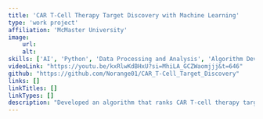 ```yaml
---
title: 'CAR T-Cell Therapy Target Discovery with Machine Learning'
type: 'work project'
affiliation: 'McMaster University'
image:
    url:
    alt:
skills: ['AI', 'Python', 'Data Processing and Analysis', 'Algorithm Development']
videoLink: "https://youtu.be/kxRlwKdBHxU?si=MhiLA_GCZWaomjjj&t=646"
github: "https://github.com/Norange01/CAR_T-Cell_Target_Discovery"
links: []
linkTitles: []
linkTypes: []
description: "Developed an algorithm that ranks CAR T-cell therapy targets on the basis of predicted efficacy for autoimmune diseases using single cell RNA sequence data."
---
```

